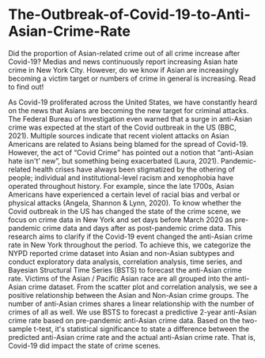 # The-Outbreak-of-Covid-19-to-Anti-Asian-Crime-Rate

Did the proportion of Asian-related crime out of all crime increase after Covid-19? Medias and news continuously report increasing Asian hate crime in New York City. However, do we know if Asian are increasingly becoming a victim target or numbers of crime in general is increasing.  Read to find out! 

As Covid-19 proliferated across the United States, we have constantly heard on the news that Asians are becoming the new target for criminal attacks. 
The Federal Bureau of Investigation even warned that a surge in anti-Asian crime was expected at the start of the Covid outbreak in the US (BBC, 2021). 
Multiple sources indicate that recent violent attacks on Asian Americans are related to Asians being blamed for the spread of Covid-19. 
However, the act of “Covid Crime” has pointed out a notion that “anti-Asian hate isn't’ new”, but something being exacerbated (Laura, 2021). 
Pandemic-related health crises have always been stigmatized by the othering of people; individual and institutional-level racism and xenophobia have operated throughout history. 
For example, since the late 1700s, Asian Americans have experienced a certain level of racial bias and verbal or physical attacks (Angela, Shannon & Lynn, 2020). 
To know whether the Covid outbreak in the US has changed the state of the crime scene, we focus on crime data in New York and set days before March 2020 as pre-pandemic crime data and days after as post-pandemic crime data.
This research aims to clarify if the Covid-19 event changed the anti-Asian crime rate in New York throughout the period.
To achieve this, we categorize the NYPD reported crime dataset
into Asian and non-Asian subtypes and conduct exploratory data analysis, correlation analysis, time series, and Bayesian Structural Time Series (BSTS) to forecast the anti-Asian crime rate. 
Victims of the Asian / Pacific Asian race are all grouped into the anti-Asian crime dataset. 
From the scatter plot and correlation analysis, we see a positive relationship between the Asian and Non-Asian crime groups. 
The number of anti-Asian crimes shares a linear relationship with the number of crimes of all as well. 
We use BSTS to forecast a predictive 2-year anti-Asian crime rate based on pre-pandemic anti-Asian crime data. 
Based on the two-sample t-test, it's statistical significance to state a difference between the predicted anti-Asian crime rate and the actual anti-Asian crime rate. 
That is, Covid-19 did impact the state of crime scenes.
